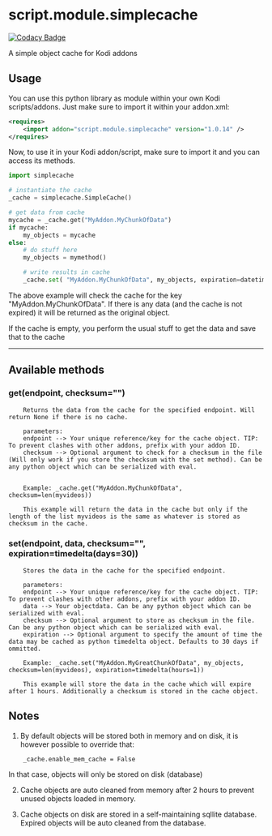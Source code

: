 # script.module.simplecache

[![Codacy Badge](https://api.codacy.com/project/badge/Grade/5e223503667f4a35a791d140f2cb6285)](https://www.codacy.com/app/m-vanderveldt/script-module-simplecache?utm_source=github.com&utm_medium=referral&utm_content=marcelveldt/script.module.simplecache&utm_campaign=badger)

A simple object cache for Kodi addons


## Usage

You can use this python library as module within your own Kodi scripts/addons.
Just make sure to import it within your addon.xml:

```xml
<requires>
    <import addon="script.module.simplecache" version="1.0.14" />
</requires>
```

Now, to use it in your Kodi addon/script, make sure to import it and you can access its methods.

```python
import simplecache

# instantiate the cache
_cache = simplecache.SimpleCache()

# get data from cache
mycache = _cache.get("MyAddon.MyChunkOfData")
if mycache:
    my_objects = mycache
else:
    # do stuff here
    my_objects = mymethod()

    # write results in cache
    _cache.set( "MyAddon.MyChunkOfData", my_objects, expiration=datetime.timedelta(hours=12))
```

The above example will check the cache for the key "MyAddon.MyChunkOfData". If there is any data (and the cache is not expired) it will be returned as the original object.

If the cache is empty, you perform the usual stuff to get the data and save that to the cache

---------------------------------------------------------------------------

## Available methods

### get(endpoint, checksum="")
```
    Returns the data from the cache for the specified endpoint. Will return None if there is no cache.

    parameters:
    endpoint --> Your unique reference/key for the cache object. TIP: To prevent clashes with other addons, prefix with your addon ID.
    checksum --> Optional argument to check for a checksum in the file (Will only work if you store the checksum with the set method). Can be any python object which can be serialized with eval.


    Example: _cache.get("MyAddon.MyChunkOfData", checksum=len(myvideos))

    This example will return the data in the cache but only if the length of the list myvideos is the same as whatever is stored as checksum in the cache.

```

### set(endpoint, data, checksum="", expiration=timedelta(days=30))
```
    Stores the data in the cache for the specified endpoint.

    parameters:
    endpoint --> Your unique reference/key for the cache object. TIP: To prevent clashes with other addons, prefix with your addon ID.
    data --> Your objectdata. Can be any python object which can be serialized with eval.
    checksum --> Optional argument to store as checksum in the file. Can be any python object which can be serialized with eval.
    expiration --> Optional argument to specify the amount of time the data may be cached as python timedelta object. Defaults to 30 days if ommitted.

    Example: _cache.set("MyAddon.MyGreatChunkOfData", my_objects, checksum=len(myvideos), expiration=timedelta(hours=1))

    This example will store the data in the cache which will expire after 1 hours. Additionally a checksum is stored in the cache object.

```

## Notes

1) By default objects will be stored both in memory and on disk, it is however possible to override that:
```
    _cache.enable_mem_cache = False
```
In that case, objects will only be stored on disk (database)


2) Cache objects are auto cleaned from memory after 2 hours to prevent unused objects loaded in memory.


3) Cache objects on disk are stored in a self-maintaining sqllite database. Expired objects will be auto cleaned from the database.
